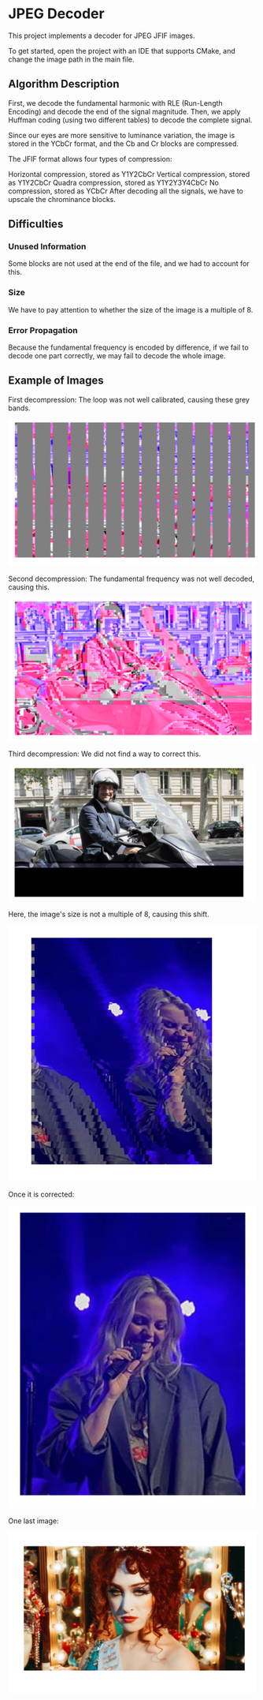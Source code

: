# JPEG Decoder

This project implements a decoder for JPEG JFIF images.

To get started, open the project with an IDE that supports CMake, and change the image path in the main file.

## Algorithm Description

First, we decode the fundamental harmonic with RLE (Run-Length Encoding) and decode the end of the signal magnitude. Then, we apply Huffman coding (using two different tables) to decode the complete signal.

Since our eyes are more sensitive to luminance variation, the image is stored in the YCbCr format, and the Cb and Cr blocks are compressed.

The JFIF format allows four types of compression:

Horizontal compression, stored as Y1Y2CbCr
Vertical compression, stored as Y1Y2CbCr
Quadra compression, stored as Y1Y2Y3Y4CbCr
No compression, stored as YCbCr
After decoding all the signals, we have to upscale the chrominance blocks.

## Difficulties

### Unused Information
Some blocks are not used at the end of the file, and we had to account for this.

### Size
We have to pay attention to whether the size of the image is a multiple of 8.

### Error Propagation
Because the fundamental frequency is encoded by difference, if we fail to decode one part correctly, we may fail to decode the whole image.

## Example of Images

First decompression: The loop was not well calibrated, causing these grey bands.

![premiére décompression de Francois](illustration/first_francois.png)


Second decompression: The fundamental frequency was not well decoded, causing this.

![premiére décompression de Francois](illustration/francois2.png)


Third decompression: We did not find a way to correct this.

![premiére décompression de Francois](illustration/francois4.png)


Here, the image's size is not a multiple of 8, causing this shift.

![premiére décompression de Francois](illustration/renee.png)


Once it is corrected:

![premiére décompression de Francois](illustration/renee2.png)


One last image:

![premiére décompression de Francois](illustration/chappell.png)
